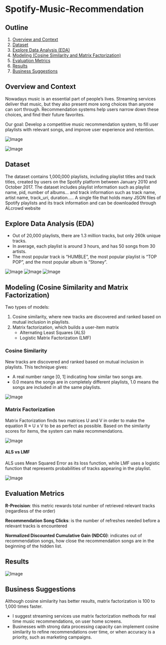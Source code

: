 # Spotify-Music-Recommendation

## Outline
1. [Overview and Context](#Overview-and-Context)
2. [Dataset](#Dataset)
3. [Explore Data Analysis (EDA)](#Explore-Data-Analysis-EDA)
4. [Modeling (Cosine Similarity and Matrix Factorization)](#Modeling-Cosine-Similarity-and-Matrix-Factorization)
5. [Evaluation Metrics](#Evaluation-Metrics)
6. [Results](#Results)
7. [Business Suggestions](#Business-Suggestions)


## Overview and Context

Nowadays music is an essential part of people’s lives. Streaming services deliver that music, but they also present more song choices than anyone can sort through. Recommendation systems help users narrow down these choices, and find their future favorites.

Our goal: Develop a competitive music recommendation system, to fill user playlists with relevant songs, and improve user experience and retention.

![Image](pic/who_care.png)

![Image](pic/you_care.png)

## Dataset

The dataset contains 1,000,000 playlists, including playlist titles and track titles, created by users on the Spotify platform between January 2010 and October 2017. The dataset includes playlist information such as playlist name, pid, number of albums… and track information such as track name, artist name, track_uri, duration..... A single file that holds many JSON files of Spotify playlists and its track information and can be downloaded through ALcrowd website

## Explore Data Analysis (EDA)

* Out of 20,000 playlists, there are 1.3 million tracks, but only 260k unique tracks.
* In average, each playlist is around 3 hours, and has 50 songs from 30 artists.
* The most popular track is “HUMBLE”, the most popular playlist is “TOP POP”, and the most popular album is “Stoney”.

![Image](pic/eda_tracks.png)
![Image](pic/eda_playlists.png)
![Image](pic/eda_albums.png)

## Modeling (Cosine Similarity and Matrix Factorization)

Two types of models:
1. Cosine similarity, where new tracks are discovered and ranked based on mutual inclusion in playlists.
2. Matrix factorization, which builds a user-item matrix
    * Alternating Least Squares (ALS)
    * Logistic Matrix Factorization (LMF)
    
    
### Cosine Similarity

New tracks are discovered and ranked based on mutual inclusion in playlists.
This technique gives:
* A real number range [0, 1] indicating how similar two songs are.
* 0.0 means the songs are in completely different playlists, 1.0 means the songs are included in all the same playlists.

![Image](pic/cosine_similarity.png)


### Matrix Factorization

Matrix Factorization finds two matrices U and V in order to make the equation R ≈ U x V to be as perfect as possible. 
Based on the similarity scores for items, the system can make recommendations.

![Image](pic/MF.png)

#### ALS vs LMF
ALS uses Mean Squared Error as its loss function, while LMF uses a logistic function that represents probabilities of tracks appearing in the playlist.

![Image](pic/ALS_vs_LMF.png)

## Evaluation Metrics

**R-Precision**: this metric rewards total number of retrieved relevant tracks (regardless of the order)

**Recommendation Song Clicks**: is the number of refreshes needed before a relevant tracks is encountered

**Normalized Discounted Cumulative Gain (NDCG)**: indicates out of recommendation songs, how close the recommendation songs are in the beginning of the hidden list.

## Results 

![Image](pic/results.png)

## Business Suggestions

Although cosine similarity has better results, matrix factorization is 100 to 1,000 times faster.
* I suggest streaming services use matrix factorization methods for real time music recommendations, on user home screens.
* Businesses with strong data processing capacity can implement cosine similarity to refine recommendations over time, or when accuracy is a priority, such as marketing campaigns.
